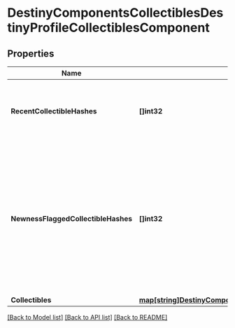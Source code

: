 # DestinyComponentsCollectiblesDestinyProfileCollectiblesComponent

## Properties
Name | Type | Description | Notes
------------ | ------------- | ------------- | -------------
**RecentCollectibleHashes** | **[]int32** | The list of collectibles determined by the game as having been \&quot;recently\&quot; acquired. | [optional] 
**NewnessFlaggedCollectibleHashes** | **[]int32** | The list of collectibles determined by the game as having been \&quot;recently\&quot; acquired.  The game client itself actually controls this data, so I personally question whether anyone will get much use out of this: because we can&#39;t edit this value through the API. But in case anyone finds it useful, here it is. | [optional] 
**Collectibles** | [**map[string]DestinyComponentsCollectiblesDestinyCollectibleComponent**](Destiny.Components.Collectibles.DestinyCollectibleComponent.md) |  | [optional] 

[[Back to Model list]](../README.md#documentation-for-models) [[Back to API list]](../README.md#documentation-for-api-endpoints) [[Back to README]](../README.md)


